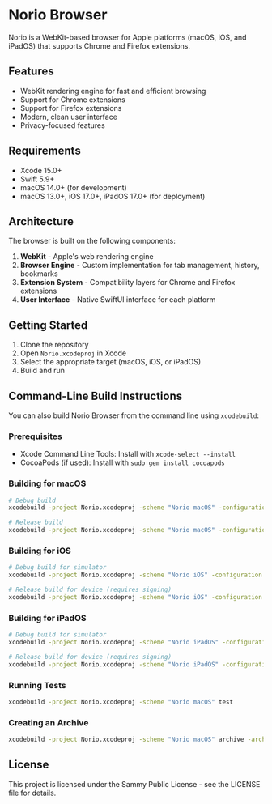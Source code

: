 # Norio Browser

Norio is a WebKit-based browser for Apple platforms (macOS, iOS, and iPadOS) that supports Chrome and Firefox extensions.

## Features

- WebKit rendering engine for fast and efficient browsing
- Support for Chrome extensions
- Support for Firefox extensions
- Modern, clean user interface
- Privacy-focused features

## Requirements

- Xcode 15.0+
- Swift 5.9+
- macOS 14.0+ (for development)
- macOS 13.0+, iOS 17.0+, iPadOS 17.0+ (for deployment)

## Architecture

The browser is built on the following components:

1. **WebKit** - Apple's web rendering engine
2. **Browser Engine** - Custom implementation for tab management, history, bookmarks
3. **Extension System** - Compatibility layers for Chrome and Firefox extensions
4. **User Interface** - Native SwiftUI interface for each platform

## Getting Started

1. Clone the repository
2. Open `Norio.xcodeproj` in Xcode
3. Select the appropriate target (macOS, iOS, or iPadOS)
4. Build and run

## Command-Line Build Instructions

You can also build Norio Browser from the command line using `xcodebuild`:

### Prerequisites

- Xcode Command Line Tools: Install with `xcode-select --install`
- CocoaPods (if used): Install with `sudo gem install cocoapods`

### Building for macOS

```bash
# Debug build
xcodebuild -project Norio.xcodeproj -scheme "Norio macOS" -configuration Debug build

# Release build
xcodebuild -project Norio.xcodeproj -scheme "Norio macOS" -configuration Release build
```

### Building for iOS

```bash
# Debug build for simulator
xcodebuild -project Norio.xcodeproj -scheme "Norio iOS" -configuration Debug -sdk iphonesimulator build

# Release build for device (requires signing)
xcodebuild -project Norio.xcodeproj -scheme "Norio iOS" -configuration Release -sdk iphoneos build
```

### Building for iPadOS

```bash
# Debug build for simulator
xcodebuild -project Norio.xcodeproj -scheme "Norio iPadOS" -configuration Debug -sdk iphonesimulator build

# Release build for device (requires signing)
xcodebuild -project Norio.xcodeproj -scheme "Norio iPadOS" -configuration Release -sdk iphoneos build
```

### Running Tests

```bash
xcodebuild -project Norio.xcodeproj -scheme "Norio macOS" test
```

### Creating an Archive

```bash
xcodebuild -project Norio.xcodeproj -scheme "Norio macOS" archive -archivePath ./build/Norio.xcarchive
```

## License

This project is licensed under the Sammy Public License - see the LICENSE file for details. 
